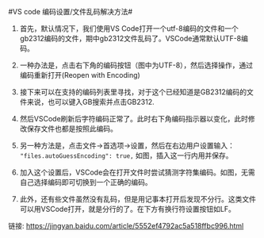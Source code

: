 #VS code 编码设置/文件乱码解决方法#

1. 首先，默认情况下，我们使用VS Code打开一个utf-8编码的文件和一个gb2312编码的文件，期中gb2312文件乱码了。VSCode通常默认UTF-8编码。

2. 一种办法是，点击右下角的编码按钮（图中为UTF-8），然后选择操作，通过编码重新打开(Reopen with Encoding)

3. 接下来可以在支持的编码列表里寻找，对于这个已经知道是GB2312编码的文件来说，也可以键入GB搜索并点击GB2312.

4. 然后VSCode刷新后字符编码正常了。此时右下角编码指示器以变化，此时修改保存文件也都是按照此编码。

5. 另一种方法是，点击文件->首选项->设置，然后在右边用户设置输入：
`"files.autoGuessEncoding": true,`
如图，插入这一行内用并保存。

6. 加入这个设置后，VSCode会在打开文件时尝试猜测字符集编码。如图，无需自己选择编码即可切换到一个正确的编码。

7. 此外，还有些文件虽然没有乱码，但是用记事本打开后发现不分行。这类文件可以用VSCode打开，就是分行的了。在下方有换行符设置按钮如LF。

链接: https://jingyan.baidu.com/article/5552ef4792ac5a518ffbc996.html
